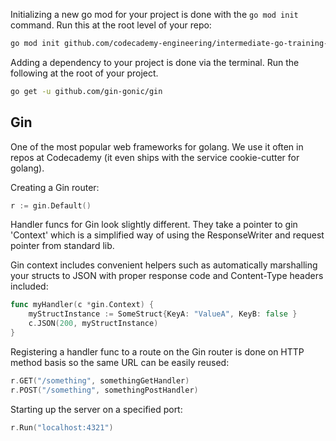 Initializing a new go mod for your project is done with the `go mod init` command.
Run this at the root level of your repo:

```bash
go mod init github.com/codecademy-engineering/intermediate-go-training-2023
```

Adding a dependency to your project is done via the terminal.
Run the following at the root of your project.

```bash
go get -u github.com/gin-gonic/gin
```

## Gin

One of the most popular web frameworks for golang. We use it often in repos at Codecademy (it even ships with the service cookie-cutter for golang).

Creating a Gin router:

```go
r := gin.Default()
```

Handler funcs for Gin look slightly different.
They take a pointer to gin 'Context' which is a simplified way of using the ResponseWriter and request pointer from standard lib.

Gin context includes convenient helpers such as automatically marshalling your structs to JSON with proper response code and Content-Type headers included:

```go
func myHandler(c *gin.Context) {
	myStructInstance := SomeStruct{KeyA: "ValueA", KeyB: false }
	c.JSON(200, myStructInstance)
}
```

Registering a handler func to a route on the Gin router is done on HTTP method basis so the same URL can be easily reused:

```go
r.GET("/something", somethingGetHandler)
r.POST("/something", somethingPostHandler)
```

Starting up the server on a specified port:

```go
r.Run("localhost:4321")
```

